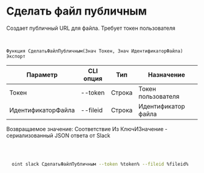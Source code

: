 ﻿---
sidebar_position: 5
---

# Сделать файл публичным
 Создает публичный URL для файла. Требует токен пользователя


<br/>


`Функция СделатьФайлПубличным(Знач Токен, Знач ИдентификаторФайла) Экспорт`

  | Параметр | CLI опция | Тип | Назначение |
  |-|-|-|-|
  | Токен | --token | Строка | Токен пользователя |
  | ИдентификаторФайла | --fileid | Строка | Идентификатор файла |

  
  Возвращаемое значение:   Соответствие Из КлючИЗначение - сериализованный JSON ответа от Slack

<br/>




	


```sh title="Пример команды CLI"
    
  oint slack СделатьФайлПубличным --token %token% --fileid %fileid%

```


